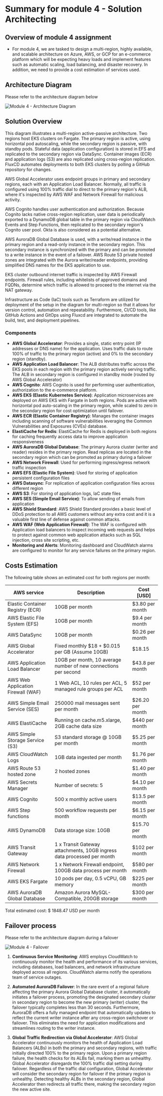 # Summary for module 4 - Solution Architecting

## Overview of module 4 assignment
- For module 4, we are tasked to design a multi-region, highly available, and scalable architecture on Azure, AWS, or GCP for an e-commerce platform which will be expecting heavy loads and implement features such as automatic scaling, load balancing, and disaster recovery. In addition, we need to provide a cost estimation of services used.


## Architecture Diagram
Please refer to the architecture diagram below

![Module 4 - Architecture Diagram](architecture-diagram/module4-diagram.png)

## Solution Overview

This diagram illustrates a multi-region active-passive architecture.  Two regions host EKS clusters on Fargate. The primary region is active, using horizontal pod autoscaling, while the secondary region is passive, with standby pods.  Stateful data (application configuration) is stored in EFS and replicated to the secondary region via DataSync. Container images (ECR) and application logs (S3) are also replicated using cross-region replication. FluxCD automates deployments to both EKS clusters by polling a GitHub repository for changes.


AWS Global Accelerator uses endpoint groups in primary and secondary regions, each with an Application Load Balancer.  Normally, all traffic is configured using 100% traffic dial to direct to the primary region's ALB, where it's inspected by AWS WAF and Network Firewall for malicious activity.


AWS Cognito handles user authentication and authorization.  Because Cognito lacks native cross-region replication, user data is periodically exported to a DynamoDB global table in the primary region via CloudWatch Events and Step Functions, then replicated to the secondary region's Cognito user pool.  Okta is also considered as a potential alternative.

AWS AuroraDB Global Database is used, with a write/read instance in the primary region and a read-only instance in the secondary region.  This secondary instance is synchronized with the primary and can be promoted to a write instance in the event of a failover. AWS Route 53 private hosted zones are integrated with the Aurora writer/reader endpoints, providing simplified DNS names for the EKS application to use.


EKS cluster outbound internet traffic is inspected by AWS Firewall endpoints.  Firewall rules, including whitelists of approved domains and FQDNs, determine which traffic is allowed to proceed to the internet via the NAT gateway.

Infrastructure as Code (IaC) tools such as Terraform are utilized for deployment of the setup in the diagram for multi-region so that it allows for version control, automation and repeatability. Furthermore, CI/CD tools, like GitHub Actions and GitOps using Fluxcd are integrated to automate the build, test, and deployment pipelines.


### Components
- **AWS Global Accelerator**: Provides a single, static entry point (IP addresses or DNS name) for the application. Uses traffic dials to route 100% of traffic to the primary region (active) and 0% to the secondary region (standby).
- **AWS Application Load Balancer**: The ALB distributes traffic across the EKS pools in each region with the primary region actively serving traffic. The ALB in secondary region is configured in standby mode (routed by AWS Global Accelerator)
- **AWS Cognito**: AWS Cognito is used for performing user authentication, authorization to the e-commerce platform. 
- **AWS EKS (Elastic Kubernetes Service)**: Application microservices are deployed on AWS EKS with Fargate in both regions. Pods are active with horizontal pod auto-scaling in the primary region, while scaled to zero in the secondary region for cost optimization until failover.
- **AWS ECR (Elastic Container Registry)**: Manages the container images including scanning of software vulnerabilities leveraging the Common Vulnerabilities and Exposures (CVEs) database.
- **ElastiCache for Redis**: ElastiCache for Redis is deployed in both regions for caching frequently access data to improve application responsiveness
- **AWS AuroraDB Global Database**: The primary Aurora cluster (writer and reader) resides in the primary region. Read replicas are located in the secondary region which can be promoted as primary during a failover
- **AWS Network Firewall**: Used for performing ingress/egress network traffic inspection
- **AWS EFS (Elastic File System)**: Used for storing of application persistent configuration files
- **AWS Datasync**: For replication of application configuration files across different region
- **AWS S3**: For storing of application logs, IaC state files
- **AWS SES (Simple Email Service)**: To allow sending of emails from application
- **AWS Shield Standard**: AWS Shield Standard provides a basic level of DDoS protection to all AWS customers without any extra cost and it is a valuable first line of defense against common attacks.
- **AWS WAF (Web Application Firewall)**: The WAF is configured with Application load balancers to inspect incoming web requests and helps to protect against common web application attacks such as SQL injection, cross site scripting, etc.
- **Monitoring and Alerts**: Monitoring dashboard and CloudWatch alarms are configured to monitor for any service failures on the primary region.



## Costs Estimation

The following table shows an estimated cost for both regions per month:

| AWS service  | Description | Cost [USD] |
| ----------- | ------------ | ------------ |
| Elastic Container Registry (ECR) | 10GB per month | $3.80 per month |
| AWS Elastic File System (EFS) | 10GB per month | $9.4 per month |
| AWS DataSync | 10GB per month | $0.26 per month|
| AWS Global Accelerator | Fixed monthly $18 + $0.015 per GB (Assume 10GB) | $18.15 |
| AWS Application Load Balancer | 10GB per month, 10 average number of new connections per second | $43.8 per month|
| AWS Web Application Firewall (WAF) | 1 Web ACL, 10 rules per ACL, 5 managed rule groups per ACL | $52 per month|
| AWS Simple Email Service (SES) | 250000 mail messages sent per month | $26.20 per month |
| AWS ElastiCache | Running on cache.m5.xlarge, 2GB cache data size | $440 per month |
| AWS Simple Storage Service (S3) | S3 standard storage @ 10GB per month | $5.25 per month |
| AWS CloudWatch Logs | 1GB data ingested per month | $1.76 per month |
| AWS Route 53 hosted zone | 2 hosted zones | $1.40 per month |
| AWS Secrets Manager | Number of secrets: 5 | $4.10 per month |
| AWS Cognito | 500 x monthly active users | $13.5 per month |
| AWS Step functions | 500 workflow requests per month |  $6.15 per month | 
| AWS DynamoDB | Data storage size: 10GB | $15.70 per month|
| AWS Transit Gateway | 1 x Transit Gateway attachments, 10GB ingress data processed per month | $102 per month |
| AWS Network Firewall | 1 x Network Firewall endpoint, 100GB data process per month | $580 per month |
| AWS EKS Fargate | 10 pods per day, 0.5 vCPU, GB memory | $225 per month |
| AWS AuroraDB Global Database | Amazon Aurora MySQL-Compatible, 200GB storage | $300 per month |


Total estimated cost: $ 1848.47 USD per month


## Failover process

Please refer to the architecture diagram during a failover

![Module 4 - Failover ](architecture-diagram/module4-diagram-failover.png)


1) **Continuous Service Monitoring**:  AWS employs CloudWatch to continuously monitor the health and performance of its various services, including databases, load balancers, and network infrastructure deployed across all regions. CloudWatch alarms notify the operations team of service outages.


2) **Automated AuroraDB Failover**: In the rare event of a regional failure affecting the primary Aurora Global Database cluster, it automatically initiates a failover process, promoting the designated secondary cluster in secondary region to become the new primary (writer) cluster, the failover typically completes less than 30 seconds. Furthermore, AuroraDB offers a fully managed endpoint that automatically updates to reflect the current writer instance after any cross-region switchover or failover. This eliminates the need for application modifications and streamlines routing to the writer instance.

3) **Global Traffic Redirection via Global Accelerator**:   AWS Global Accelerator continuously monitors the health of Application Load Balancers (ALBs) in both the primary and secondary regions, with traffic initially directed 100% to the primary region. Upon a primary region failure, the health checks for its ALBs fail, marking them as unhealthy. Global Accelerator disregards the 100% traffic dial setting during failover. Regardless of the traffic dial configuration, Global Accelerator will consider the secondary region for failover if the primary region is unhealthy. Detecting healthy ALBs in the secondary region, Global Accelerator then redirects all traffic there, making the secondary region the new active site.